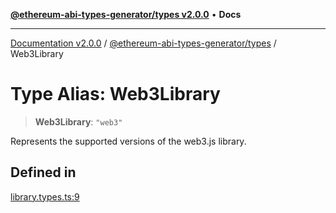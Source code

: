 [**@ethereum-abi-types-generator/types v2.0.0**](../README.md) • **Docs**

***

[Documentation v2.0.0](../../../packages.md) / [@ethereum-abi-types-generator/types](../README.md) / Web3Library

# Type Alias: Web3Library

> **Web3Library**: `"web3"`

Represents the supported versions of the web3.js library.

## Defined in

[library.types.ts:9](https://github.com/niZmosis/ethereum-abi-types-generator/blob/34014c6ac1a58a7622fbd21e7421270aae38bf36/packages/types/src/library.types.ts#L9)
